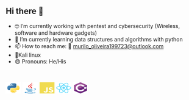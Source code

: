 ## Hi there 👋


- 🤓 I’m currently working with pentest and cybersecurity (Wireless, software and hardware gadgets)
- 🐍 I’m currently learning data structures and algorithms with python 
- 📫 How to reach me: 📧 murilo_oliveira199723@outlook.com
- 🐧Kali linux
- 😄 Pronouns: He/His
##
        
<div style="display: inline_block"><br>
  <img align="center" alt="murilo-Python" height="30" width="40" src="https://raw.githubusercontent.com/devicons/devicon/master/icons/python/python-original.svg">
  <img align="center" alt="murilo-java" height="30" width="40" src="https://raw.githubusercontent.com/devicons/devicon/master/icons/java/java-original.svg">
  <img align="center" alt="murilo-Js" height="30" width="40" src="https://raw.githubusercontent.com/devicons/devicon/master/icons/javascript/javascript-plain.svg">
  <img align="center" alt="murilo-React" height="30" width="40" src="https://raw.githubusercontent.com/devicons/devicon/master/icons/react/react-original.svg">
  <img align="center" alt="murilo-Csharp" height="30" width="40" src="https://raw.githubusercontent.com/devicons/devicon/master/icons/csharp/csharp-original.svg">
</div>
 
